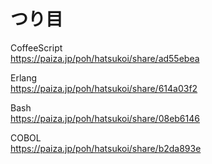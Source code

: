 つり目
======


CoffeeScript  
https://paiza.jp/poh/hatsukoi/share/ad55ebea  
  
  
Erlang  
https://paiza.jp/poh/hatsukoi/share/614a03f2  
  
  
Bash  
https://paiza.jp/poh/hatsukoi/share/08eb6146  
  
  
COBOL  
https://paiza.jp/poh/hatsukoi/share/b2da893e  
